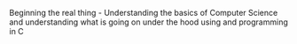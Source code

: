 Beginning the real thing - Understanding the basics of Computer Science and understanding what is going on under the hood using and programming in C